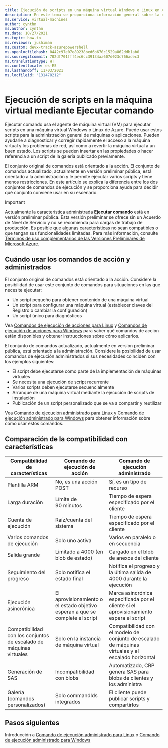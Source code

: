 ```yaml
---
title: Ejecución de scripts en una máquina virtual Windows o Linux en Azure con Ejecutar comando
description: En este tema se proporciona información general sobre la ejecución de scripts en una máquina virtual de Azure mediante la característica Ejecutar comando.
ms.service: virtual-machines
author: cynthn
ms.author: cynthn
ms.date: 10/27/2021
ms.topic: how-to
ms.reviewer: jushiman
ms.custom: devx-track-azurepowershell
ms.openlocfilehash: 0442c97e07e89238bed6b670c1529a862ddb1ab0
ms.sourcegitcommit: 702df701fff4ec6cc39134aa607d023c766adec3
ms.translationtype: HT
ms.contentlocale: es-ES
ms.lasthandoff: 11/03/2021
ms.locfileid: "131478212"
---
```

# <a name="run-scripts-in-your-vm-by-using-run-command"></a>Ejecución de scripts en la máquina virtual mediante Ejecutar comando

Ejecutar comando usa el agente de máquina virtual (VM) para ejecutar scripts en una máquina virtual Windows o Linux de Azure. Puede usar estos scripts para la administración general de máquinas o aplicaciones. Pueden ayudarle a diagnosticar y corregir rápidamente el acceso a la máquina virtual y los problemas de red, así como a revertir la máquina virtual a un buen estado. Los scripts se pueden insertar en las propiedades o hacer referencia a un script de la galería publicado previamente. 


El conjunto original de comandos está orientado a la acción. El conjunto de comandos actualizado, actualmente en versión preliminar pública, está orientado a la administración y le permite ejecutar varios scripts y tiene menos restricciones. En este artículo se explica la diferencia entre los dos conjuntos de comandos de ejecución y se proporciona ayuda para decidir qué conjunto conviene usar en su escenario.  

> [!IMPORTANT]
> Actualmente la característica administrada **Ejecutar comando** está en versión preliminar pública.
> Esta versión preliminar se ofrece sin un Acuerdo de Nivel de Servicio y no se recomienda para cargas de trabajo de producción. Es posible que algunas características no sean compatibles o que tengan sus funcionalidades limitadas. Para más información, consulte [Términos de uso complementarios de las Versiones Preliminares de Microsoft Azure](https://azure.microsoft.com/support/legal/preview-supplemental-terms/).


## <a name="when-to-use-action-or-managed-commands"></a>Cuándo usar los comandos de acción y administrados

El conjunto original de comandos está orientado a la acción. Considere la posibilidad de usar este conjunto de comandos para situaciones en las que necesite ejecutar:
- Un script pequeño para obtener contenido de una máquina virtual 
- Un script para configurar una máquina virtual (establecer claves del Registro o cambiar la configuración) 
- Un script único para diagnósticos

Vea [Comandos de ejecución de acciones para Linux](./linux/run-command.md) y [Comandos de ejecución de acciones para Windows](./windows/run-command.md) para saber qué comandos de acción están disponibles y obtener instrucciones sobre cómo aplicarlos. 

El conjunto de comandos actualizado, actualmente en versión preliminar pública, está orientado a la administración. Considere la posibilidad de usar comandos de ejecución administrados si sus necesidades coinciden con los ejemplos siguientes:
- El script debe ejecutarse como parte de la implementación de máquinas virtuales 
- Se necesita una ejecución de script recurrente 
- Varios scripts deben ejecutarse secuencialmente 
- Arranque de una máquina virtual mediante la ejecución de scripts de instalación 
- Publicación de un script personalizado que se va a compartir y reutilizar 

Vea [Comando de ejecución administrado para Linux](./linux/run-command-managed.md) y [Comando de ejecución administrado para Windows](./windows/run-command-managed.md) para obtener información sobre cómo usar estos comandos.


## <a name="compare-feature-support"></a>Comparación de la compatibilidad con características

| Compatibilidad de características  | Comando de ejecución de acción  | Comando de ejecución administrado  |
|---|---|---|
| Plantilla ARM  | No, es una acción POST  | Sí, es un tipo de recurso  |
| Larga duración  | Límite de 90 minutos  | Tiempo de espera especificado por el cliente  |
| Cuenta de ejecución  | Raíz/cuenta del sistema  | Tiempo de espera especificado por el cliente  |
| Varios comandos de ejecución  | Solo uno activa  | Varios en paralelo o en secuencia  |
| Salida grande  | Limitado a 4000 (en blob de estado)  | Cargado en el blob de anexos del cliente  |
| Seguimiento del progreso  | Solo notifica el estado final  | Notifica el progreso y la última salida de 4000 durante la ejecución  |
| Ejecución asincrónica  | El aprovisionamiento o el estado objetivo esperan a que se complete el script  | Marca asincrónica especificada por el cliente si el aprovisionamiento espera el script  |
| Compatibilidad con los conjuntos de escalado de máquinas virtuales  | Solo en la instancia de máquina virtual  | Compatibilidad con el modelo de conjunto de escalado de máquinas virtuales y el escalado horizontal  |
| Generación de SAS  | Incompatibilidad con blobs  | Automatizado, CRP genera SAS para blobs de clientes y los administra  |
| Galería (comandos personalizados)  | Solo commandIds integrados  | El cliente puede publicar scripts y compartirlos  |


## <a name="next-steps"></a>Pasos siguientes

Introducción a [Comando de ejecución administrado para Linux](./linux/run-command-managed.md) o [Comando de ejecución administrado para Windows](./windows/run-command-managed.md) 